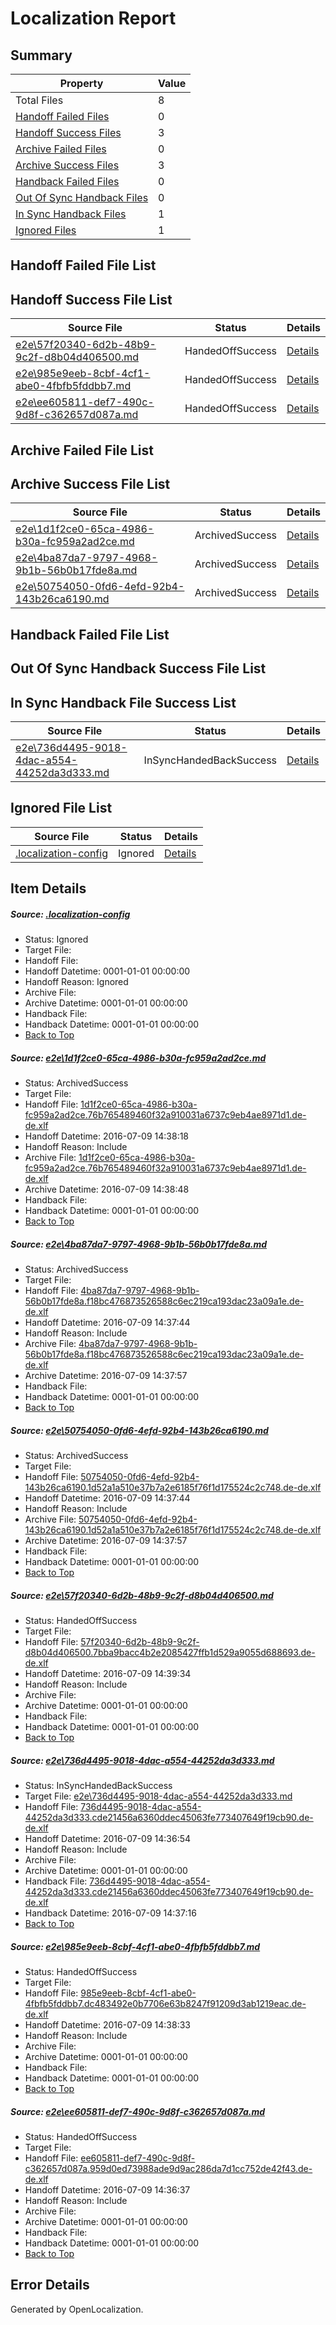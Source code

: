 # <a name='report-top'></a> Localization Report

## Summary
 Property | Value 
 -------- | ----- 
 Total Files | 8
[ Handoff Failed Files ](#handoff-failed-list)| 0
[ Handoff Success Files ](#handoff-success-list)| 3
[ Archive Failed Files ](#archive-failed-list)| 0
[ Archive Success Files ](#archive-success-list)| 3
[ Handback Failed Files ](#handback-failed-list)| 0
[ Out Of Sync Handback Files ](#outofsync-handback-success-list)| 0
[ In Sync Handback Files ](#insync-handback-success-list)| 1
[ Ignored Files ](#ignored-list)| 1

## <a name='handoff-failed-list'></a> Handoff Failed File List

## <a name='handoff-success-list'></a> Handoff Success File List
 Source File | Status | Details 
 ----------- | ------ | ------- 
 [e2e\57f20340-6d2b-48b9-9c2f-d8b04d406500.md](https://github.com/OpenLocalizationTestOrg/oltest/blob/4caa897419910dfcb94aec08c8853211d68a303c/e2e/57f20340-6d2b-48b9-9c2f-d8b04d406500.md) | HandedOffSuccess | [Details](#0f966ad5d000e5a66da1a5fe16e15265d0b29d834)
 [e2e\985e9eeb-8cbf-4cf1-abe0-4fbfb5fddbb7.md](https://github.com/OpenLocalizationTestOrg/oltest/blob/d1ec24c9415bf994ba28804bc177b8af6b8f5385/e2e/985e9eeb-8cbf-4cf1-abe0-4fbfb5fddbb7.md) | HandedOffSuccess | [Details](#55694c95917a4a7c7cdbed038d4d47f616c6cd096)
 [e2e\ee605811-def7-490c-9d8f-c362657d087a.md](https://github.com/OpenLocalizationTestOrg/oltest/blob/f7f29029d691216dff410ed3a8e0625f1a05d2ea/e2e/ee605811-def7-490c-9d8f-c362657d087a.md) | HandedOffSuccess | [Details](#5edc2cbbe173624a229c146a768fda7de7620a537)

## <a name='archive-failed-list'></a> Archive Failed File List

## <a name='archive-success-list'></a> Archive Success File List
 Source File | Status | Details 
 ----------- | ------ | ------- 
 [e2e\1d1f2ce0-65ca-4986-b30a-fc959a2ad2ce.md](https://github.com/OpenLocalizationTestOrg/oltest/blob/e40c8c484eabff7526cc7fc3c30082cde547d817/e2e/1d1f2ce0-65ca-4986-b30a-fc959a2ad2ce.md) | ArchivedSuccess | [Details](#200c359a5c8d7a1d504a7d0cacadd5fd1efffebf1)
 [e2e\4ba87da7-9797-4968-9b1b-56b0b17fde8a.md](https://github.com/OpenLocalizationTestOrg/oltest/blob/d0c5ca2ec555660541657181aded3ae6255e8542/e2e/4ba87da7-9797-4968-9b1b-56b0b17fde8a.md) | ArchivedSuccess | [Details](#324c873371dafb32007b3e68c1473201cd2f82492)
 [e2e\50754050-0fd6-4efd-92b4-143b26ca6190.md](https://github.com/OpenLocalizationTestOrg/oltest/blob/d0c5ca2ec555660541657181aded3ae6255e8542/e2e/50754050-0fd6-4efd-92b4-143b26ca6190.md) | ArchivedSuccess | [Details](#ed780759f5b80843766d85a01ae9520620ecf2b53)

## <a name='handback-failed-list'></a> Handback Failed File List

## <a name='outofsync-handback-success-list'></a> Out Of Sync Handback Success File List

## <a name='insync-handback-success-list'></a> In Sync Handback File Success List
 Source File | Status | Details 
 ----------- | ------ | ------- 
 [e2e\736d4495-9018-4dac-a554-44252da3d333.md](https://github.com/OpenLocalizationTestOrg/oltest/blob/edc33ba2fce464f371a549055799ce635b7f1d4f/e2e/736d4495-9018-4dac-a554-44252da3d333.md) | InSyncHandedBackSuccess | [Details](#fe0b00befc1f93810bc5ed04d0faefa286210eaa5)

## <a name='ignored-list'></a> Ignored File List
 Source File | Status | Details 
 ----------- | ------ | ------- 
 [.localization-config](https://github.com/OpenLocalizationTestOrg/oltest/blob/4caa897419910dfcb94aec08c8853211d68a303c/.localization-config) | Ignored | [Details](#3d4f252ac210baf56311d7e97dcc2db10974dbd20)

## Item Details
##### <a name='3d4f252ac210baf56311d7e97dcc2db10974dbd20'></a> Source: [.localization-config](https://github.com/OpenLocalizationTestOrg/oltest/blob/4caa897419910dfcb94aec08c8853211d68a303c/.localization-config)
* Status: Ignored
* Target File: 
* Handoff File: 
* Handoff Datetime: 0001-01-01 00:00:00
* Handoff Reason: Ignored
* Archive File: 
* Archive Datetime: 0001-01-01 00:00:00
* Handback File: 
* Handback Datetime: 0001-01-01 00:00:00
* [Back to Top](#report-top)

##### <a name='200c359a5c8d7a1d504a7d0cacadd5fd1efffebf1'></a> Source: [e2e\1d1f2ce0-65ca-4986-b30a-fc959a2ad2ce.md](https://github.com/OpenLocalizationTestOrg/oltest/blob/e40c8c484eabff7526cc7fc3c30082cde547d817/e2e/1d1f2ce0-65ca-4986-b30a-fc959a2ad2ce.md)
* Status: ArchivedSuccess
* Target File: 
* Handoff File: [1d1f2ce0-65ca-4986-b30a-fc959a2ad2ce.76b765489460f32a910031a6737c9eb4ae8971d1.de-de.xlf](https://github.com/OpenLocalizationTestOrg/olhandoff-e2e/blob/3c66714064d4dbcaaa82b41b29459a65cd4e1cd3/ol-handoff/OpenLocalizationTestOrg/oltest-dede-fly/ci/ht/1d1f2ce0-65ca-4986-b30a-fc959a2ad2ce.76b765489460f32a910031a6737c9eb4ae8971d1.de-de.xlf)
* Handoff Datetime: 2016-07-09 14:38:18
* Handoff Reason: Include
* Archive File: [1d1f2ce0-65ca-4986-b30a-fc959a2ad2ce.76b765489460f32a910031a6737c9eb4ae8971d1.de-de.xlf](https://github.com/OpenLocalizationTestOrg/olhandoff-e2e/blob/a7b2183e798acc4720a49806c781524a845ab57b/ol-archive/OpenLocalizationTestOrg/oltest-dede-fly/ci/ht/1d1f2ce0-65ca-4986-b30a-fc959a2ad2ce.76b765489460f32a910031a6737c9eb4ae8971d1.de-de.xlf)
* Archive Datetime: 2016-07-09 14:38:48
* Handback File: 
* Handback Datetime: 0001-01-01 00:00:00
* [Back to Top](#report-top)

##### <a name='324c873371dafb32007b3e68c1473201cd2f82492'></a> Source: [e2e\4ba87da7-9797-4968-9b1b-56b0b17fde8a.md](https://github.com/OpenLocalizationTestOrg/oltest/blob/d0c5ca2ec555660541657181aded3ae6255e8542/e2e/4ba87da7-9797-4968-9b1b-56b0b17fde8a.md)
* Status: ArchivedSuccess
* Target File: 
* Handoff File: [4ba87da7-9797-4968-9b1b-56b0b17fde8a.f18bc476873526588c6ec219ca193dac23a09a1e.de-de.xlf](https://github.com/OpenLocalizationTestOrg/olhandoff-e2e/blob/b925e366d85248134cc8204117635012064a9df4/ol-handoff/OpenLocalizationTestOrg/oltest-dede-fly/ci/ht/4ba87da7-9797-4968-9b1b-56b0b17fde8a.f18bc476873526588c6ec219ca193dac23a09a1e.de-de.xlf)
* Handoff Datetime: 2016-07-09 14:37:44
* Handoff Reason: Include
* Archive File: [4ba87da7-9797-4968-9b1b-56b0b17fde8a.f18bc476873526588c6ec219ca193dac23a09a1e.de-de.xlf](https://github.com/OpenLocalizationTestOrg/olhandoff-e2e/blob/6a1376ff04892b84808f7b59199a37285692442a/ol-archive/OpenLocalizationTestOrg/oltest-dede-fly/ci/ht/4ba87da7-9797-4968-9b1b-56b0b17fde8a.f18bc476873526588c6ec219ca193dac23a09a1e.de-de.xlf)
* Archive Datetime: 2016-07-09 14:37:57
* Handback File: 
* Handback Datetime: 0001-01-01 00:00:00
* [Back to Top](#report-top)

##### <a name='ed780759f5b80843766d85a01ae9520620ecf2b53'></a> Source: [e2e\50754050-0fd6-4efd-92b4-143b26ca6190.md](https://github.com/OpenLocalizationTestOrg/oltest/blob/d0c5ca2ec555660541657181aded3ae6255e8542/e2e/50754050-0fd6-4efd-92b4-143b26ca6190.md)
* Status: ArchivedSuccess
* Target File: 
* Handoff File: [50754050-0fd6-4efd-92b4-143b26ca6190.1d52a1a510e37b7a2e6185f76f1d175524c2c748.de-de.xlf](https://github.com/OpenLocalizationTestOrg/olhandoff-e2e/blob/b925e366d85248134cc8204117635012064a9df4/ol-handoff/OpenLocalizationTestOrg/oltest-dede-fly/ci/ht/50754050-0fd6-4efd-92b4-143b26ca6190.1d52a1a510e37b7a2e6185f76f1d175524c2c748.de-de.xlf)
* Handoff Datetime: 2016-07-09 14:37:44
* Handoff Reason: Include
* Archive File: [50754050-0fd6-4efd-92b4-143b26ca6190.1d52a1a510e37b7a2e6185f76f1d175524c2c748.de-de.xlf](https://github.com/OpenLocalizationTestOrg/olhandoff-e2e/blob/6a1376ff04892b84808f7b59199a37285692442a/ol-archive/OpenLocalizationTestOrg/oltest-dede-fly/ci/ht/50754050-0fd6-4efd-92b4-143b26ca6190.1d52a1a510e37b7a2e6185f76f1d175524c2c748.de-de.xlf)
* Archive Datetime: 2016-07-09 14:37:57
* Handback File: 
* Handback Datetime: 0001-01-01 00:00:00
* [Back to Top](#report-top)

##### <a name='0f966ad5d000e5a66da1a5fe16e15265d0b29d834'></a> Source: [e2e\57f20340-6d2b-48b9-9c2f-d8b04d406500.md](https://github.com/OpenLocalizationTestOrg/oltest/blob/4caa897419910dfcb94aec08c8853211d68a303c/e2e/57f20340-6d2b-48b9-9c2f-d8b04d406500.md)
* Status: HandedOffSuccess
* Target File: 
* Handoff File: [57f20340-6d2b-48b9-9c2f-d8b04d406500.7bba9bacc4b2e2085427ffb1d529a9055d688693.de-de.xlf](https://github.com/OpenLocalizationTestOrg/olhandoff-e2e/blob/74f5cb081569703cb8c196d939547e35349ba4f9/ol-handoff/OpenLocalizationTestOrg/oltest-dede-fly/ci/ht/57f20340-6d2b-48b9-9c2f-d8b04d406500.7bba9bacc4b2e2085427ffb1d529a9055d688693.de-de.xlf)
* Handoff Datetime: 2016-07-09 14:39:34
* Handoff Reason: Include
* Archive File: 
* Archive Datetime: 0001-01-01 00:00:00
* Handback File: 
* Handback Datetime: 0001-01-01 00:00:00
* [Back to Top](#report-top)

##### <a name='fe0b00befc1f93810bc5ed04d0faefa286210eaa5'></a> Source: [e2e\736d4495-9018-4dac-a554-44252da3d333.md](https://github.com/OpenLocalizationTestOrg/oltest/blob/edc33ba2fce464f371a549055799ce635b7f1d4f/e2e/736d4495-9018-4dac-a554-44252da3d333.md)
* Status: InSyncHandedBackSuccess
* Target File: [e2e\736d4495-9018-4dac-a554-44252da3d333.md](https://github.com/OpenLocalizationTestOrg/oltest-dede-fly/blob/c1a5be7bd26c57648f9c8b46e96a22a807515f59/e2e/736d4495-9018-4dac-a554-44252da3d333.md)
* Handoff File: [736d4495-9018-4dac-a554-44252da3d333.cde21456a6360ddec45063fe773407649f19cb90.de-de.xlf](https://github.com/OpenLocalizationTestOrg/olhandoff-e2e/blob/3d38cf12e03f7d52afdff1f42d68064789c03f9c/ol-handoff/OpenLocalizationTestOrg/oltest-dede-fly/ci/ht/736d4495-9018-4dac-a554-44252da3d333.cde21456a6360ddec45063fe773407649f19cb90.de-de.xlf)
* Handoff Datetime: 2016-07-09 14:36:54
* Handoff Reason: Include
* Archive File: 
* Archive Datetime: 0001-01-01 00:00:00
* Handback File: [736d4495-9018-4dac-a554-44252da3d333.cde21456a6360ddec45063fe773407649f19cb90.de-de.xlf](https://github.com/OpenLocalizationTestOrg/olhandback-e2e/blob/b5c6451ff67ea23dfa2e63a95e5933fd577b9036/ol-handback/OpenLocalizationTestOrg/oltest-dede-fly/ci/ht/736d4495-9018-4dac-a554-44252da3d333.cde21456a6360ddec45063fe773407649f19cb90.de-de.xlf)
* Handback Datetime: 2016-07-09 14:37:16
* [Back to Top](#report-top)

##### <a name='55694c95917a4a7c7cdbed038d4d47f616c6cd096'></a> Source: [e2e\985e9eeb-8cbf-4cf1-abe0-4fbfb5fddbb7.md](https://github.com/OpenLocalizationTestOrg/oltest/blob/d1ec24c9415bf994ba28804bc177b8af6b8f5385/e2e/985e9eeb-8cbf-4cf1-abe0-4fbfb5fddbb7.md)
* Status: HandedOffSuccess
* Target File: 
* Handoff File: [985e9eeb-8cbf-4cf1-abe0-4fbfb5fddbb7.dc483492e0b7706e63b8247f91209d3ab1219eac.de-de.xlf](https://github.com/OpenLocalizationTestOrg/olhandoff-e2e/blob/5d92836f2d88e40d4430d8ad73673fa06c83395f/ol-handoff/OpenLocalizationTestOrg/oltest-dede-fly/ci/ht/985e9eeb-8cbf-4cf1-abe0-4fbfb5fddbb7.dc483492e0b7706e63b8247f91209d3ab1219eac.de-de.xlf)
* Handoff Datetime: 2016-07-09 14:38:33
* Handoff Reason: Include
* Archive File: 
* Archive Datetime: 0001-01-01 00:00:00
* Handback File: 
* Handback Datetime: 0001-01-01 00:00:00
* [Back to Top](#report-top)

##### <a name='5edc2cbbe173624a229c146a768fda7de7620a537'></a> Source: [e2e\ee605811-def7-490c-9d8f-c362657d087a.md](https://github.com/OpenLocalizationTestOrg/oltest/blob/f7f29029d691216dff410ed3a8e0625f1a05d2ea/e2e/ee605811-def7-490c-9d8f-c362657d087a.md)
* Status: HandedOffSuccess
* Target File: 
* Handoff File: [ee605811-def7-490c-9d8f-c362657d087a.959d0ed73988ade9d9ac286da7d1cc752de42f43.de-de.xlf](https://github.com/OpenLocalizationTestOrg/olhandoff-e2e/blob/56a3075b150f581fa26c88b53a4f53db4ac3af9e/ol-handoff/OpenLocalizationTestOrg/oltest-dede-fly/ci/ht/ee605811-def7-490c-9d8f-c362657d087a.959d0ed73988ade9d9ac286da7d1cc752de42f43.de-de.xlf)
* Handoff Datetime: 2016-07-09 14:36:37
* Handoff Reason: Include
* Archive File: 
* Archive Datetime: 0001-01-01 00:00:00
* Handback File: 
* Handback Datetime: 0001-01-01 00:00:00
* [Back to Top](#report-top)


## Error Details

Generated by OpenLocalization.
